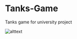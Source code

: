 # Tanks-Game
Tanks game for university project

![alttext](https://media.giphy.com/media/l57QtK90GwF2S7yfyk/giphy.gif)
